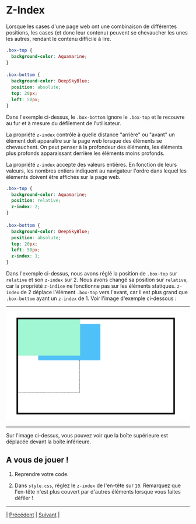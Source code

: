 # Z-Index

Lorsque les cases d'une page web ont une combinaison de différentes positions, les cases (et donc leur contenu) peuvent se chevaucher les unes les autres, rendant le contenu difficile à lire.

```css
.box-top {
  background-color: Aquamarine;
}

.box-bottom {
  background-color: DeepSkyBlue;
  position: absolute;
  top: 20px;
  left: 50px;
}
```

Dans l'exemple ci-dessus, le `.box-bottom` ignore le `.box-top` et le recouvre au fur et à mesure du défilement de l'utilisateur.

La propriété `z-index` contrôle à quelle distance "arrière" ou "avant" un élément doit apparaître sur la page web lorsque des éléments se chevauchent. On peut penser à la profondeur des éléments, les éléments plus profonds apparaissant derrière les éléments moins profonds.

La propriété `z-index` accepte des valeurs entières. En fonction de leurs valeurs, les nombres entiers indiquent au navigateur l'ordre dans lequel les éléments doivent être affichés sur la page web.

```css
.box-top {
  background-color: Aquamarine;
  position: relative;
  z-index: 2;
}

.box-bottom {
  background-color: DeepSkyBlue;
  position: absolute;
  top: 20px;
  left: 50px;
  z-index: 1;
}
```

Dans l'exemple ci-dessus, nous avons réglé la position de `.box-top` sur `relative` et son `z-index` sur 2.
Nous avons changé sa position sur `relative`, car la propriété `z-indice` ne fonctionne pas sur les éléments statiques. `z-index` de 2 déplace l'élément `.box-top` vers l'avant, car il est plus grand que  `.box-bottom` ayant un `z-index` de 1.
Voir l'image d'exemple ci-dessous :
___
![fig11](../medias/Fig11.png)
___
Sur l'image ci-dessus, vous pouvez voir que la boîte supérieure est déplacée devant la boîte inférieure.


## A vous de jouer !

1. Reprendre votre code.

2. Dans `style.css`, réglez le `z-index` de l'en-tête sur `10`. Remarquez que l'en-tête n'est plus couvert par d'autres éléments lorsque vous faites défiler !


___
| [Précédent](./5-position-fixed.md)       | [Suivant](./7-affichage-en-ligne.md)       |
